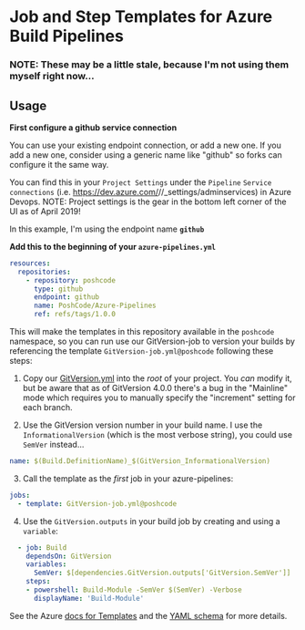 # Job and Step Templates for Azure Build Pipelines

### **NOTE:** These may be a little stale, because I'm not using them myself right now...

## Usage

**First configure a github service connection**

You can use your existing endpoint connection, or add a new one. If you add a new one, consider using a generic name like "github" so forks can configure it the same way.

You can find this in your `Project Settings` under the `Pipeline` `Service connections` (i.e. https://dev.azure.com/<org>/<project>/_settings/adminservices) in Azure Devops. NOTE: Project settings is the gear in the bottom left corner of the UI as of April 2019!

In this example, I'm using the endpoint name **`github`**

**Add this to the beginning of your `azure-pipelines.yml`**

```yaml
resources:
  repositories:
    - repository: poshcode
      type: github
      endpoint: github
      name: PoshCode/Azure-Pipelines
      ref: refs/tags/1.0.0
```

This will make the templates in this repository available in the `poshcode`
namespace, so you can run use our GitVersion-job to version your builds by referencing the template `GitVersion-job.yml@poshcode` following these steps:

1. Copy our [GitVersion.yml](GitVersion.yml) into the _root_ of your project. You _can_ modify it, but be aware that as of GitVersion 4.0.0 there's a bug in the "Mainline" mode which requires you to manually specify the "increment" setting for each branch.

2. Use the GitVersion version number in your build name. I use the `InformationalVersion` (which is the most verbose string), you could use `SemVer` instead...

```yaml
name: $(Build.DefinitionName)_$(GitVersion_InformationalVersion)
```

3. Call the template as the _first_ job in your azure-pipelines:

```yaml
jobs:
  - template: GitVersion-job.yml@poshcode
```

4. Use the `GitVersion.outputs` in your build job by creating and using a `variable`:

```yaml
  - job: Build
    dependsOn: GitVersion
    variables:
      SemVer: $[dependencies.GitVersion.outputs['GitVersion.SemVer']]
    steps:
    - powershell: Build-Module -SemVer $(SemVer) -Verbose
      displayName: 'Build-Module'
```


See the Azure [docs for Templates](https://docs.microsoft.com/en-us/azure/devops/pipelines/process/templates) and the [YAML schema](https://docs.microsoft.com/en-us/azure/devops/pipelines/yaml-schema) for more details.
